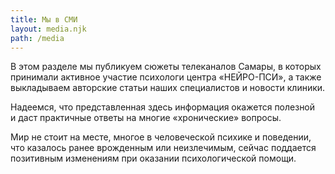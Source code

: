```yaml
---
title: Мы в СМИ
layout: media.njk
path: /media
---
```


В этом разделе мы публикуем сюжеты телеканалов Самары, в которых принимали активное участие психологи центра «НЕЙРО-ПСИ», а также выкладываем авторские статьи наших специалистов и новости клиники.

Надеемся, что представленная здесь информация окажется полезной и даст практичные ответы на многие «хронические» вопросы.

Мир не стоит на месте, многое в человеческой психике и поведении, что казалось ранее врожденным или неизлечимым, сейчас поддается позитивным изменениям при оказании психологической помощи.
